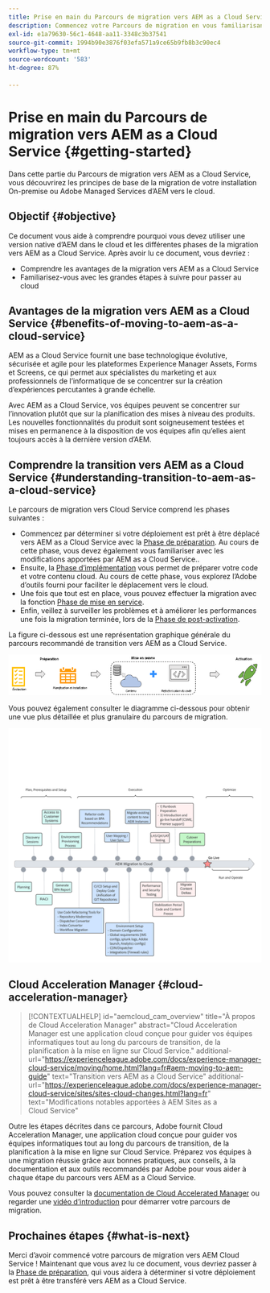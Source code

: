 ```yaml
---
title: Prise en main du Parcours de migration vers AEM as a Cloud Service
description: Commencez votre Parcours de migration en vous familiarisant avec les principes de base de la transition vers AEM as a Cloud Service
exl-id: e1a79630-56c1-4648-aa11-3348c3b37541
source-git-commit: 1994b90e3876f03efa571a9ce65b9fb8b3c90ec4
workflow-type: tm+mt
source-wordcount: '583'
ht-degree: 87%

---
```


# Prise en main du Parcours de migration vers AEM as a Cloud Service {#getting-started}

Dans cette partie du Parcours de migration vers AEM as a Cloud Service, vous découvrirez les principes de base de la migration de votre installation On-premise ou Adobe Managed Services d’AEM vers le cloud.

## Objectif {#objective}

Ce document vous aide à comprendre pourquoi vous devez utiliser une version native d’AEM dans le cloud et les différentes phases de la migration vers AEM as a Cloud Service. Après avoir lu ce document, vous devriez :

* Comprendre les avantages de la migration vers AEM as a Cloud Service
* Familiarisez-vous avec les grandes étapes à suivre pour passer au cloud

## Avantages de la migration vers AEM as a Cloud Service {#benefits-of-moving-to-aem-as-a-cloud-service}

AEM as a Cloud Service fournit une base technologique évolutive, sécurisée et agile pour les plateformes Experience Manager Assets, Forms et Screens, ce qui permet aux spécialistes du marketing et aux professionnels de l’informatique de se concentrer sur la création d’expériences percutantes à grande échelle.

Avec AEM as a Cloud Service, vos équipes peuvent se concentrer sur l’innovation plutôt que sur la planification des mises à niveau des produits. Les nouvelles fonctionnalités du produit sont soigneusement testées et mises en permanence à la disposition de vos équipes afin qu’elles aient toujours accès à la dernière version d’AEM.

## Comprendre la transition vers AEM as a Cloud Service {#understanding-transition-to-aem-as-a-cloud-service}

Le parcours de migration vers Cloud Service comprend les phases suivantes :

* Commencez par déterminer si votre déploiement est prêt à être déplacé vers AEM as a Cloud Service avec la [Phase de préparation](/help/journey-migration/readiness.md). Au cours de cette phase, vous devez également vous familiariser avec les modifications apportées par AEM as a Cloud Service..
* Ensuite, la [Phase d’implémentation](/help/journey-migration/implementation.md) vous permet de préparer votre code et votre contenu cloud. Au cours de cette phase, vous explorez l’Adobe d’outils fourni pour faciliter le déplacement vers le cloud.
* Une fois que tout est en place, vous pouvez effectuer la migration avec la fonction [Phase de mise en service](/help/journey-migration/go-live.md).
* Enfin, veillez à surveiller les problèmes et à améliorer les performances une fois la migration terminée, lors de la [Phase de post-activation](/help/journey-migration/post-go-live.md).

La figure ci-dessous est une représentation graphique générale du parcours recommandé de transition vers AEM as a Cloud Service.

![image](/help/journey-migration/assets/move-aemcloud-process.png)

Vous pouvez également consulter le diagramme ci-dessous pour obtenir une vue plus détaillée et plus granulaire du parcours de migration.

![image](/help/journey-migration/assets/migration-process.png)

## Cloud Acceleration Manager {#cloud-acceleration-manager}

>[!CONTEXTUALHELP]
>id="aemcloud_cam_overview"
>title="À propos de Cloud Acceleration Manager"
>abstract="Cloud Acceleration Manager est une application cloud conçue pour guider vos équipes informatiques tout au long du parcours de transition, de la planification à la mise en ligne sur Cloud Service."
>additional-url="https://experienceleague.adobe.com/docs/experience-manager-cloud-service/moving/home.html?lang=fr#aem-moving-to-aem-guide" text="Transition vers AEM as a Cloud Service"
>additional-url="https://experienceleague.adobe.com/docs/experience-manager-cloud-service/sites/sites-cloud-changes.html?lang=fr" text="Modifications notables apportées à AEM Sites as a Cloud Service"

Outre les étapes décrites dans ce parcours, Adobe fournit Cloud Acceleration Manager, une application cloud conçue pour guider vos équipes informatiques tout au long du parcours de transition, de la planification à la mise en ligne sur Cloud Service. Préparez vos équipes à une migration réussie grâce aux bonnes pratiques, aux conseils, à la documentation et aux outils recommandés par Adobe pour vous aider à chaque étape du parcours vers AEM as a Cloud Service.

Vous pouvez consulter la [documentation de Cloud Accelerated Manager](/help/journey-migration/cloud-acceleration-manager/using-cam/getting-started-cam.md) ou regarder une [vidéo d’introduction](https://experienceleague.adobe.com/?launch=ExperienceManager-A-1-2021.1.migration&amp;recommended=ExperienceManager-A-1-2021.1.migration&amp;lang=fr#dashboard/learning) pour démarrer votre parcours de migration.

## Prochaines étapes {#what-is-next}

Merci d’avoir commencé votre parcours de migration vers AEM Cloud Service ! Maintenant que vous avez lu ce document, vous devriez passer à la [Phase de préparation](/help/journey-migration/readiness.md), qui vous aidera à déterminer si votre déploiement est prêt à être transféré vers AEM as a Cloud Service.
